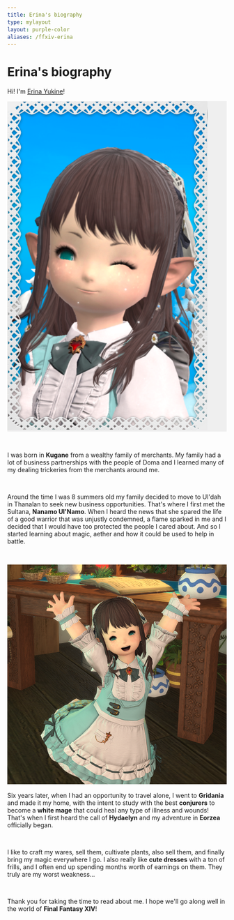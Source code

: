 ```yaml
---
title: Erina's biography
type: mylayout
layout: purple-color
aliases: /ffxiv-erina
---
```


# Erina's biography

Hi! I'm [Erina Yukine](https://eu.finalfantasyxiv.com/lodestone/character/49272662/)!<div class="photo photo-right desktop-only-right-sidebar norecolor" style="background-color:#EFEFEF;"><img class="image content" alt="Portrait of Erina Yukine" src="portrait.webp"></div>

&nbsp;

I was born in **Kugane** from a wealthy family of merchants. My family had a lot of business partnerships with the people of Doma and I learned many of my dealing trickeries from the merchants around me.

&nbsp;

Around the time I was 8 summers old my family decided to move to Ul'dah in Thanalan to seek new business opportunities. That's where I first met the Sultana, **Nanamo Ul'Namo**. When I heard the news that she spared the life of a good warrior that was unjustly condemned, a flame sparked in me and I decided that I would have too protected the people I cared about. And so I started learning about magic, aether and how it could be used to help in battle.

&nbsp;

<div class="photo photo-left desktop-only-left-sidebar norecolor"><img class="image content" alt="Erina Yukine being happy" src="yay.webp"></div>

Six years later, when I had an opportunity to travel alone, I went to **Gridania** and made it my home, with the intent to study with the best **conjurers** to become a **white mage** that could heal any type of illness and wounds! That's when I first heard the call of **Hydaelyn** and my adventure in **Eorzea** officially began.


&nbsp;

I like to craft my wares, sell them, cultivate plants, also sell them, and finally bring my magic everywhere I go. I also really like **cute dresses** with a ton of frills, and I often end up spending months worth of earnings on them. They truly are my worst weakness...

&nbsp;

Thank you for taking the time to read about me. I hope we'll go along well in the world of **Final Fantasy XIV**!
